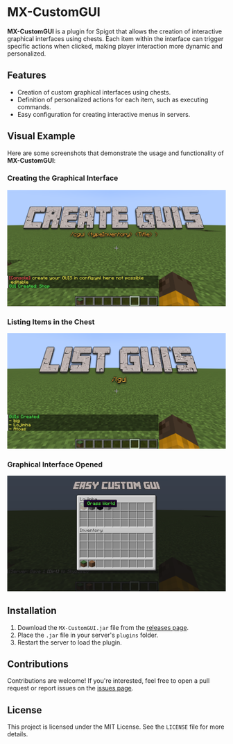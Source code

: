 # MX-CustomGUI

**MX-CustomGUI** is a plugin for Spigot that allows the creation of interactive graphical interfaces using chests. Each item within the interface can trigger specific actions when clicked, making player interaction more dynamic and personalized.

## Features

- Creation of custom graphical interfaces using chests.
- Definition of personalized actions for each item, such as executing commands.
- Easy configuration for creating interactive menus in servers.

## Visual Example

Here are some screenshots that demonstrate the usage and functionality of **MX-CustomGUI**:

### Creating the Graphical Interface
![Creating the GUI](https://github.com/skyzzin/MX-CustomGUI/raw/master/md_files/create.png)

### Listing Items in the Chest
![Listing the Items](https://github.com/skyzzin/MX-CustomGUI/raw/master/md_files/list.png)

### Graphical Interface Opened
![Opened Interface](https://github.com/skyzzin/MX-CustomGUI/raw/master/md_files/opened.png)

## Installation

1. Download the `MX-CustomGUI.jar` file from the [releases page](https://github.com/skyzzin/MX-CustomGUI/releases).
2. Place the `.jar` file in your server's `plugins` folder.
3. Restart the server to load the plugin.

## Contributions

Contributions are welcome! If you're interested, feel free to open a pull request or report issues on the [issues page](https://github.com/skyzzin/MX-CustomGUI/issues).

## License

This project is licensed under the MIT License. See the `LICENSE` file for more details.
